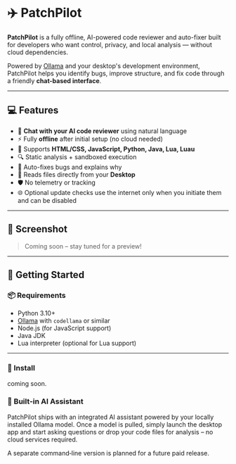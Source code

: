 # ✈️ PatchPilot

**PatchPilot** is a fully offline, AI-powered code reviewer and auto-fixer built for developers who want control, privacy, and local analysis — without cloud dependencies.

Powered by [Ollama](https://ollama.com) and your desktop's development environment, PatchPilot helps you identify bugs, improve structure, and fix code through a friendly **chat-based interface**.

---

## 💻 Features

- 🧠 **Chat with your AI code reviewer** using natural language
- ⚡ Fully **offline** after initial setup (no cloud needed)
- 🧪 Supports **HTML/CSS, JavaScript, Python, Java, Lua, Luau**
- 🔍 Static analysis + sandboxed execution
- 📝 Auto-fixes bugs and explains why
- 📂 Reads files directly from your **Desktop**
- 🛡️ No telemetry or tracking
- 🌐 Optional update checks use the internet only when you initiate them and can be disabled

---

## 📸 Screenshot

> Coming soon – stay tuned for a preview!

---

## 🚀 Getting Started

### 📦 Requirements

- Python 3.10+
- [Ollama](https://ollama.com) with `codellama` or similar
- Node.js (for JavaScript support)
- Java JDK
- Lua interpreter (optional for Lua support)

---

### 🔧 Install

coming soon.

### 🧠 Built-in AI Assistant

PatchPilot ships with an integrated AI assistant powered by your locally
installed Ollama model. Once a model is pulled, simply launch the desktop app
and start asking questions or drop your code files for analysis – no cloud
services required.

A separate command‑line version is planned for a future paid release.
